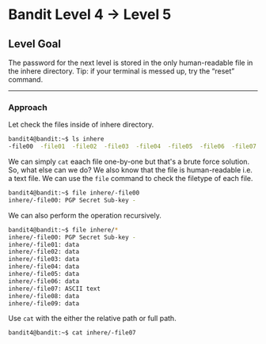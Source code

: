 # Bandit Level 4 → Level 5
## Level Goal
The password for the next level is stored in the only human-readable file in the inhere directory. Tip: if your terminal is messed up, try the “reset” command.
***
### Approach
Let check the files inside of inhere directory.
```bash
bandit4@bandit:~$ ls inhere
-file00  -file01  -file02  -file03  -file04  -file05  -file06  -file07	-file08  -file09
```
We can simply `cat` eaach file one-by-one but that's a brute force solution. So, what else can we do? 
We also know that the file is human-readable i.e. a text file. We can use the `file` command to check the filetype of each file.
```bash
bandit4@bandit:~$ file inhere/-file00
inhere/-file00: PGP Secret Sub-key -
```
We can also perform the operation recursively.
```bash
bandit4@bandit:~$ file inhere/*
inhere/-file00: PGP Secret Sub-key -
inhere/-file01: data
inhere/-file02: data
inhere/-file03: data
inhere/-file04: data
inhere/-file05: data
inhere/-file06: data
inhere/-file07: ASCII text
inhere/-file08: data
inhere/-file09: data
```
Use `cat` with the either the relative path or full path.
```bash
bandit4@bandit:~$ cat inhere/-file07
```

